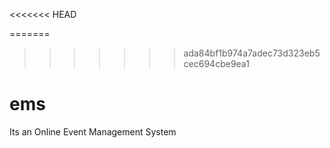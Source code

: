 <<<<<<< HEAD

=======
>>>>>>> ada84bf1b974a7adec73d323eb5cec694cbe9ea1
# ems
Its an Online Event Management System
